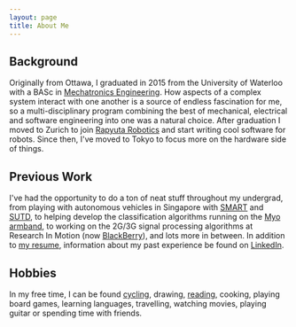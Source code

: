 ```yaml
---
layout: page
title: About Me
---
```


## Background

Originally from Ottawa, I graduated in 2015 from the University of Waterloo with a BASc in [Mechatronics Engineering](https://uwaterloo.ca/mechanical-mechatronics-engineering/). How aspects of a complex system interact with one another is a source of endless fascination for me, so a multi-disciplinary program combining the best of mechanical, electrical and software engineering into one was a natural choice. After graduation I moved to Zurich to join [Rapyuta Robotics](https://www.rapyuta-robotics.com/) and start writing cool software for robots. Since then, I've moved to Tokyo to focus more on the hardware side of things.

## Previous Work

I've had the opportunity to do a ton of neat stuff throughout my undergrad, from playing
with autonomous vehicles in Singapore with [SMART](http://smart.mit.edu/research/future-urban-mobility/future-urban-mobility.html) and [SUTD](http://www.sutd.edu.sg/), to helping develop the classification algorithms running on the [Myo armband](https://www.thalmic.com/en/myo/), to working on the 2G/3G signal processing algorithms at Research In Motion (now [BlackBerry](http://ca.blackberry.com/)), and lots more in between. In addition to [my resume](http://connorsmith.github.io/public/connor-resume_20180207.pdf), information about my past experience be found on [LinkedIn]({{site.linkedin}}).

## Hobbies

In my free time, I can be found [cycling]({{site.strava}}), drawing, [reading]({{site.goodreads}}), cooking, playing board games, learning languages, travelling, watching movies, playing guitar or spending time with friends.
